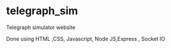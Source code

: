 # telegraph_sim
Telegraph simulator website

Done using HTML ,CSS, Javascript, Node JS,Express , Socket IO
